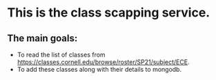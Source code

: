 # This is the class scapping service. 
## The main goals:
  - To read the list of classes from https://classes.cornell.edu/browse/roster/SP21/subject/ECE. 
  - To add these classes along with their details to mongodb.  